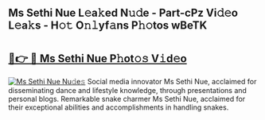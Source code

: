 ## Ms Sethi Nue L𝚎a𝚔ed N𝚞𝚍e - Part-cPz Vi𝚍𝚎o L𝚎a𝚔s - H𝚘𝚝 O𝚗𝚕yf𝚊ns P𝚑𝚘tos wBeTK

# <h2><a href="http://kfd9qa.oniu.top/?m=Ms+Sethi+Nue">🔗👉 🔴 Ms Sethi Nue P𝚑ot𝚘𝚜 V𝚒d𝚎o</a></h2>

[![Ms Sethi Nue Nu𝚍e𝚜](https://i.imgur.com/0qMVB7G.gif)](http://kfd9qa.oniu.top/?m=Ms+Sethi+Nue)
Social media innovator Ms Sethi Nue, acclaimed for disseminating dance and lifestyle knowledge, through presentations and personal blogs. Remarkable snake charmer Ms Sethi Nue, acclaimed for their exceptional abilities and accomplishments in handling snakes.  
